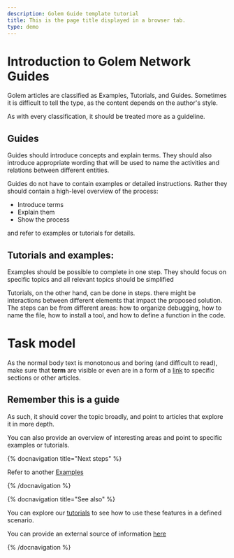 ```yaml
---
description: Golem Guide template tutorial
title: This is the page title displayed in a browser tab.
type: demo
---
```


# Introduction to Golem Network Guides

Golem articles are classified as Examples, Tutorials, and Guides. Sometimes it is difficult to tell the type, as the content depends on the author's style.

As with every classification, it should be treated more as a guideline.

## Guides

Guides should introduce concepts and explain terms. They should also introduce appropriate wording that will be used to name the activities and relations between different entities.

Guides do not have to contain examples or detailed instructions. Rather they should contain a high-level overview of the process:

- Introduce terms
- Explain them
- Show the process

and refer to examples or tutorials for details.

## Tutorials and examples:

Examples should be possible to complete in one step. They should focus on specific topics and all relevant topics should be simplified

Tutorials, on the other hand, can be done in steps. there might be interactions between different elements that impact the proposed solution.
The steps can be from different areas: how to organize debugging, how to name the file, how to install a tool, and how to define a function in the code.

# Task model

As the normal body text is monotonous and boring (and difficult to read), make sure that **term** are visible or even are in a form of a [link](#task-model) to specific sections or other articles.

## Remember this is a guide

As such, it should cover the topic broadly, and point to articles that explore it in more depth.

You can also provide an overview of interesting areas and point to specific examples or tutorials.

{% docnavigation title="Next steps" %}

Refer to another [Examples](/docs/ja/templates/example-template)

{% /docnavigation %}

{% docnavigation title="See also" %}

You can explore our [tutorials](/docs/ja/templates/tutorial-template) to see how to use these features in a defined scenario.

You can provide an external source of information [here](https://github.com)

{% /docnavigation %}
